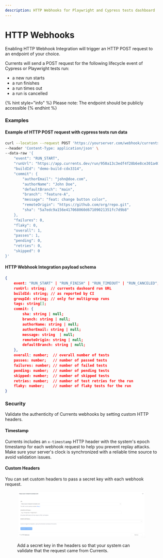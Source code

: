 ```yaml
---
description: HTTP Webhooks for Playwright and Cypress tests dashboard
---
```


# HTTP Webhooks

Enabling HTTP Webhook Integration will trigger an HTTP POST request to an endpoint of your choice.

Currents will send a POST request for the following lifecycle event of Cypress or Playwright tests run:

* a new run starts
* a run finishes
* a run times out
* a run is cancelled

{% hint style="info" %}
Please note: The endpoint should be publicly accessible
{% endhint %}

### Examples

#### Example of HTTP POST request with cypress tests run data

```bash
curl --location --request POST 'https://yourserver.com/webhook/currents.dev' \
--header 'Content-Type: application/json' \
--data-raw '{
    "event": "RUN_START",
    "runUrl": "https://app.currents.dev/run/950a13c3edf4f28b6e8ce301a404b4aa",
    "buildId": "demo-build-cdx3314",
    "commit": {
        "authorEmail": "john@doe.com",
        "authorName": "John Doe",
        "defaultBranch": "main",
        "branch": "feature-A",
        "message": "feat: change button color",
        "remoteOrigin": "https://github.com/org/repo.git",
        "sha": "5a7edc9a156e417068060d67109021351fc7d9b8"
    },
    "failures": 0,
    "flaky": 0,
    "overall": 1,
    "passes": 1,
    "pending": 0,
    "retries": 0,
    "skipped": 0
}'
```

#### HTTP Webhook Integration payload schema&#x20;

```json
{
	event: "RUN_START" | "RUN_FINISH" | "RUN_TIMEOUT" | "RUN_CANCELED";
	runUrl: string;  // currents dashoard run URL
	buildId: string; // as reported by CI
	groupId: string; // only for multigroup runs
	tags: string[];
	commit: {
		sha: string | null;
		branch: string | null;
		authorName: string | null;
		authorEmail: string | null;
		message: string  | null;
		remoteOrigin: string | null;
		defaultBranch: string | null;
	},
	overall: number;  // overall number of tests
	passes: number;   // number of passed tests 
	failures: number; // number of failed tests 
	pending: number;  // number of pending tests
	skipped: number;  // number of skipped tests
	retries: number;  // number of test retries for the run
	flaky: number;    // number of flaky tests for the run
}
```

### Security

Validate the authenticity of Currents webhooks by setting custom HTTP headers.

#### Timestamp

Currents includes an `x-timestamp` HTTP header with the system's epoch timestamp for each webhook request to help you prevent replay attacks. Make sure your server's clock is synchronized with a reliable time source to avoid validation issues.

#### Custom Headers&#x20;

You can set custom headers to pass a secret key with each webhook request.&#x20;

<figure><img src="../.gitbook/assets/image (4).png" alt=""><figcaption><p>Add a secret key in the headers so that your system can validate that the request came from Currents.</p></figcaption></figure>
